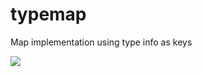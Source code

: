 # typemap

Map implementation using type info as keys

![](https://github.com/DoumanAsh/async-timer/workflows/C++/badge.svg)
